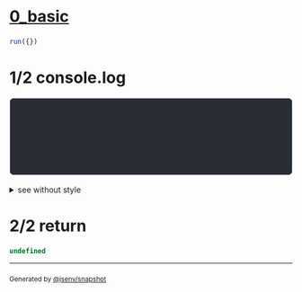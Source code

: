 # [0_basic](../../max_columns.test.mjs#L39)

```js
run({})
```

# 1/2 console.log

![img](console.log.svg)

<details>
  <summary>see without style</summary>

```console
--- three_column_max_2 ---
┌───┬┈┈┈┈┈┈┈┈┈┈→
│ a │ 2 columns 
└───┴┈┈┈┈┈┈┈┈┈┈→
--- five_column_max_3 ---
┌───┬───┬┈┈┈┈┈┈┈┈┈┈→
│ a │ b │ 3 columns 
└───┴───┴┈┈┈┈┈┈┈┈┈┈→
```

</details>


# 2/2 return

```js
undefined
```

---

<sub>
  Generated by <a href="https://github.com/jsenv/core/tree/main/packages/independent/snapshot">@jsenv/snapshot</a>
</sub>
